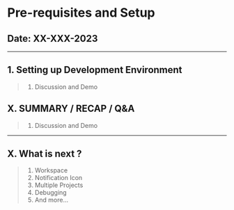 # Pre-requisites and Setup

## Date: XX-XXX-2023

---

## 1. Setting up Development Environment

> 1. Discussion and Demo

## X. SUMMARY / RECAP / Q&A

> 1. Discussion and Demo

---

## X. What is next ?

> 1. Workspace
> 1. Notification Icon
> 1. Multiple Projects
> 1. Debugging
> 1. And more...
